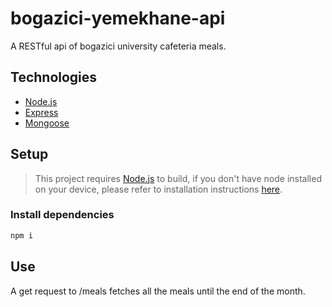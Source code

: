 # bogazici-yemekhane-api
A RESTful api of bogazici university cafeteria meals.

## Technologies

- [Node.js](https://nodejs.org/en/)
- [Express](https://expressjs.com/)
- [Mongoose](https://mongoosejs.com)

## Setup

> This project requires [Node.js](https://nodejs.org/en/) to build, if you don't have node installed on your device, please refer to installation instructions [here](https://nodejs.org/en/download/).

### Install dependencies

```bash
npm i
```

## Use
A get request to /meals fetches all the meals until the end of the month.
